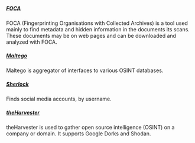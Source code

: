 ##### [FOCA](FOCA/README.md)
FOCA (Fingerprinting Organisations with Collected Archives) is a tool used mainly to find metadata and hidden information in the documents its scans. These documents may be on web pages and can be downloaded and analyzed with FOCA.

##### [Maltego](Maltego/README.md)
Maltego is aggregator of interfaces to various OSINT databases.

##### [Sherlock](https://github.com/sherlock-project/sherlock)
Finds social media accounts, by username.

##### [theHarvester](theHarvester/README.md)
theHarvester is used to gather open source intelligence (OSINT) on a company or domain.
It supports Google Dorks and Shodan.
